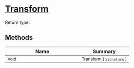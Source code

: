 # [Transform](./BinaryRasterizer-100663654.md)


Return type:
## Methods

| Name | Summary | 
| --- | --- | 
| <sub>[Void](https://docs.microsoft.com/en-us/dotnet/api/System.Void)</sub><img width=200/>| <sub>[Transform](./BinaryRasterizer-100663654.md) ( [`Signature`](./../../Signature.md) )</sub>| <br>


